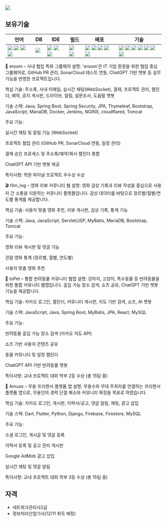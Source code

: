 <img src="https://capsule-render.vercel.app/api?type=venom&color=timeAuto&height=300&section=header&text=안녕하세요%20전홍식입니다&fontSize=50" />

## 보유기술
| 언어 | DB | IDE | 빌드 | 배포 | 기술 |
| --- | --- | --- | --- | --- | --- |
|<img src="https://img.shields.io/badge/java-%23ED8B00.svg?style=flat-square&logo=openjdk&logoColor=white">&nbsp;<img src="https://img.shields.io/badge/html5-%23E34F26.svg?style=flat-square&logo=html5&logoColor=white">&nbsp;<img src="https://img.shields.io/badge/css3-%231572B6.svg?style=flat-square&logo=css3&logoColor=white">&nbsp;<img src="https://img.shields.io/badge/javascript-%23323330.svg?style=flat-square&logo=javascript&logoColor=%23F7DF1E">|<img src="https://img.shields.io/badge/MariaDB-003545?style=flat-square&logo=mariadb&logoColor=white">&nbsp;|<img src="https://img.shields.io/badge/IntelliJIDEA-000000.svg?style=flat-square&logo=intellij-idea&logoColor=white">&nbsp;<img src="https://img.shields.io/badge/Eclipse-FE7A16.svg?style=flat-square&logo=Eclipse&logoColor=white">&nbsp;<img src="https://img.shields.io/badge/Visual%20Studio%20Code-0078d7.svg?style=flat-square&logo=visual-studio-code&logoColor=white">|<img src="https://img.shields.io/badge/Apache%20Maven-C71A36?style=flat-square&logo=Apache%20Maven&logoColor=white">&nbsp;<img src="https://img.shields.io/badge/Gradle-02303A.svg?style=flat-square&logo=Gradle&logoColor=white">|<img src="https://img.shields.io/badge/apache%20tomcat-%23F8DC75.svg?style=flat-square&logo=apache-tomcat&logoColor=black">&nbsp;<img src="https://img.shields.io/badge/AWS-%23FF9900.svg?style=flat-square&logo=amazon-aws&logoColor=white">&nbsp;<img src="https://img.shields.io/badge/docker-%230db7ed.svg?style=flat-square&logo=docker&logoColor=white">&nbsp;<img src="https://img.shields.io/badge/jenkins-%232C5263.svg?style=flat-square&logo=jenkins&logoColor=white">&nbsp;<img src="https://img.shields.io/badge/github-%23121011.svg?style=flat-square&logo=github&logoColor=white">|<img src="https://img.shields.io/badge/spring-%236DB33F.svg?style=flat-square&logo=spring&logoColor=white">&nbsp;<img src="https://img.shields.io/badge/spring%20boot-%236DB33F.svg?style=flat-square&logo=springboot&logoColor=white">&nbsp;<img src="https://img.shields.io/badge/Mybatis-181717.svg?style=flat-square&logo=Mybatis&logoColor=white">&nbsp;<img src="https://img.shields.io/badge/jquery-%230769AD.svg?style=flat-square&logo=jquery&logoColor=white">&nbsp;<img src="https://img.shields.io/badge/bootstrap-%238511FA.svg?style=flat-square&logo=bootstrap&logoColor=white">&nbsp;<img src="https://img.shields.io/badge/JSP-3776AB.svg?style=flat-square&logo=JSP&logoColor=white">&nbsp;<img src="https://img.shields.io/badge/JSON-3776AB.svg?style=flat-square&logo=JSON&logoColor=white">|

🏢 eroom – 사내 협업 특화 그룹웨어
설명:
'eroom'은 IT 기업 환경을 위한 협업 중심 그룹웨어로, GitHub PR 관리, SonarCloud 테스트 연동, ChatGPT 기반 챗봇 등 실무 기능을 반영한 프로젝트입니다.

핵심 기술:
주소록, 사내 이메일, 실시간 채팅(WebSocket), 결재, 프로젝트 관리, 캘린더, 예약, 공지 게시판, 드라이브, 알림, 설문조사, 도움말 챗봇

기술 스택:
Java, Spring Boot, Spring Security, JPA, Thymeleaf, Bootstrap, JavaScript, MariaDB, Docker, Jenkins, NGINX, cloudflared, Tomcat

주요 기능:

실시간 채팅 및 알림 기능 (WebSocket)

프로젝트 협업 관리 (GitHub PR, SonarCloud 연동, 일정 관리)

결재 승인 프로세스 및 주소록/예약/회사 캘린더 통합

ChatGPT API 기반 챗봇 제공

특이사항:
학원 파이널 프로젝트 우수상 수상

🎬 film_log – 영화 리뷰 커뮤니티 웹
설명:
영화 감상 기록과 리뷰 작성을 중심으로 사용자 간 소통을 지원하는 커뮤니티 플랫폼입니다. 감상 데이터를 바탕으로 장르별/월별/연도별 통계를 제공합니다.

핵심 기술:
사용자 맞춤 영화 추천, 리뷰 게시판, 감상 기록, 통계 기능

기술 스택:
Java, JavaScript, Servlet/JSP, MyBatis, MariaDB, Bootstrap, Tomcat

주요 기능:

영화 리뷰 게시판 및 댓글 기능

관람 영화 통계 (장르별, 월별, 연도별)

사용자 맞춤 영화 추천

🐾 toPet – 통합 반려동물 커뮤니티 웹앱
설명:
강아지, 고양이, 특수동물 등 반려동물을 위한 통합 커뮤니티 웹앱입니다. 출입 가능 장소 검색, 쇼츠 공유, ChatGPT 기반 챗봇 기능을 제공합니다.

핵심 기술:
카카오 로그인, 캘린더, 커뮤니티 게시판, 지도 기반 검색, 쇼츠, AI 챗봇

기술 스택:
JavaScript, Java, Spring Boot, MyBatis, JPA, React, MySQL

주요 기능:

반려동물 출입 가능 장소 검색 (카카오 지도 API)

쇼츠 기반 사용자 콘텐츠 공유

동물 커뮤니티 및 일정 캘린더

ChatGPT API 기반 반려동물 챗봇

특이사항:
교내 프로젝트 대회 학부 2등 수상 (총 15팀 중)

💃 Amuze – 무용 프리랜서 플랫폼 앱
설명:
무용수와 무대 주최자를 연결하는 프리랜서 플랫폼 앱으로, 무용인의 경력 단절 해소와 커뮤니티 확장을 목표로 하였습니다.

핵심 기술:
카카오 로그인, 게시판, 이력서/공고, 댓글 알림, 채팅, 광고 삽입

기술 스택:
Dart, Flutter, Python, Django, Firebase, Firestore, MySQL

주요 기능:

소셜 로그인, 게시글 및 댓글 등록

이력서 등록 및 공고 관리 게시판

Google AdMob 광고 삽입

실시간 채팅 및 댓글 알림

특이사항:
교내 프로젝트 대회 학부 3등 수상 (총 15팀 중)



## 자격
* 네트워크관리사2급
* 정보처리산업기사(12/11 취득 예정)
